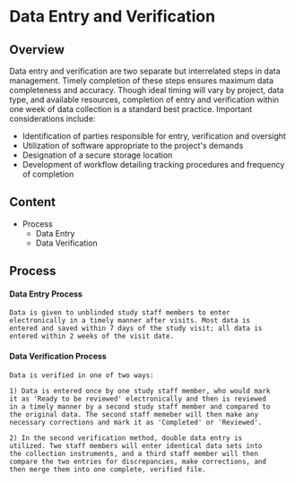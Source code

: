Data Entry and Verification
===========================

Overview
--------
Data entry and verification are two separate but interrelated steps in data management. Timely completion of these steps ensures maximum data completeness and accuracy. Though ideal timing will vary by project, data type, and available resources, completion of entry and verification within one week of data collection is a standard best practice. Important considerations include:
  * Identification of parties responsible for entry, verification and oversight
  * Utilization of software appropriate to the project's demands
  * Designation of a secure storage location
  * Development of workflow detailing tracking procedures and frequency of completion

Content
-------

* Process
  - Data Entry
  - Data Verification


Process
-------

#### Data Entry Process

 	Data is given to unblinded study staff members to enter
 	electronically in a timely manner after visits. Most data is
 	entered and saved within 7 days of the study visit; all data is
 	entered within 2 weeks of the visit date.

#### Data Verification Process

	Data is verified in one of two ways:

	1) Data is entered once by one study staff member, who would mark
 	it as 'Ready to be reviewed' electronically and then is reviewed
 	in a timely manner by a second study staff member and compared to
 	the original data. The second staff memeber will then make any
 	necessary corrections and mark it as 'Completed' or 'Reviewed'.

 	2) In the second verification method, double data entry is
 	utilized. Two staff members will enter identical data sets into
 	the collection instruments, and a third staff member will then
 	compare the two entries for discrepancies, make corrections, and
 	then merge them into one complete, verified file.
